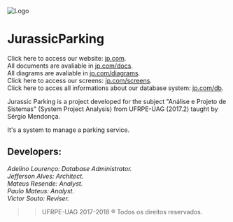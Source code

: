 ![Logo](https://i.imgur.com/ahvCnVe.png)

# JurassicParking


Click here to access our website: [jp.com](https://bit.ly/JParking "JurassicParking Website").<br>
All documents are avaliable in [jp.com/docs](https://github.com/AdelinoN/JurassicParking/tree/master/Documents "Documentação").<br>
All diagrams are avaliable in [jp.com/diagrams](https://github.com/AdelinoN/JurassicParking/tree/master/Diagrams "Diagramas").<br>
Click here to access our screens: [jp.com/screens](https://pr.to/LXILUE/ "Telas").<br>
Click here to acces all informations about our database system: [jp.com/db](https://github.com/AdelinoN/JurassicParking/tree/master/Database "Telas").

Jurassic Parking is a project developed for the subject "Análise e Projeto de Sistemas" (System Project Analysis) from UFRPE-UAG (2017.2) taught by Sérgio Mendonça.

It's a system to manage a parking service.

## Developers:
_Adelino Lourenço: Database Administrator._<br>
_Jefferson Alves: Architect._<br> 
_Mateus Resende: Analyst._ <br>
_Paulo Mateus: Analyst._ <br>
_Victor Souto: Reviser._
  
>>UFRPE-UAG 2017-2018 ® Todos os direitos reservados.
